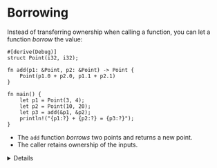 # Borrowing

Instead of transferring ownership when calling a function, you can let a
function _borrow_ the value:

```rust,editable
#[derive(Debug)]
struct Point(i32, i32);

fn add(p1: &Point, p2: &Point) -> Point {
    Point(p1.0 + p2.0, p1.1 + p2.1)
}

fn main() {
    let p1 = Point(3, 4);
    let p2 = Point(10, 20);
    let p3 = add(&p1, &p2);
    println!("{p1:?} + {p2:?} = {p3:?}");
}
```

* The `add` function _borrows_ two points and returns a new point.
* The caller retains ownership of the inputs.

<details>

Notes on stack returns:
* Demonstrate that the return from `add` is cheap because the compiler can eliminate the copy operation. Change the above code to print stack addresses and run it on the [Playground]. In the "DEBUG" optimization level, the addresses should change, while they stay the same when changing to the "RELEASE" setting:

  ```rust,editable
  #[derive(Debug)]
  struct Point(i32, i32);

  fn add(p1: &Point, p2: &Point) -> Point {
      let p = Point(p1.0 + p2.0, p1.1 + p2.1);
      println!("&p.0: {:p}", &p.0);
      p
  }

  fn main() {
      let p1 = Point(3, 4);
      let p2 = Point(10, 20);
      let p3 = add(&p1, &p2);
      println!("&p3.0: {:p}", &p3.0);
      println!("{p1:?} + {p2:?} = {p3:?}");
  }
  ```

* The Rust compiler can do return value optimization (RVO).
* In C++, copy elision has to be defined in the language specification because constructors can have side effects. In Rust, this is not an issue at all. If RVO did not happen, Rust will always performs a simple and efficient `memcpy` copy.

</details>

[Playground]: https://play.rust-lang.org/
